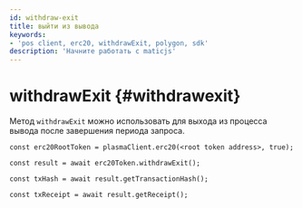 ```yaml
---
id: withdraw-exit
title: выйти из вывода
keywords:
- 'pos client, erc20, withdrawExit, polygon, sdk'
description: 'Начните работать с maticjs'
---
```


# withdrawExit {#withdrawexit}

Метод `withdrawExit` можно использовать для выхода из процесса вывода после завершения периода запроса.

```
const erc20RootToken = plasmaClient.erc20(<root token address>, true);

const result = await erc20Token.withdrawExit();

const txHash = await result.getTransactionHash();

const txReceipt = await result.getReceipt();

```
